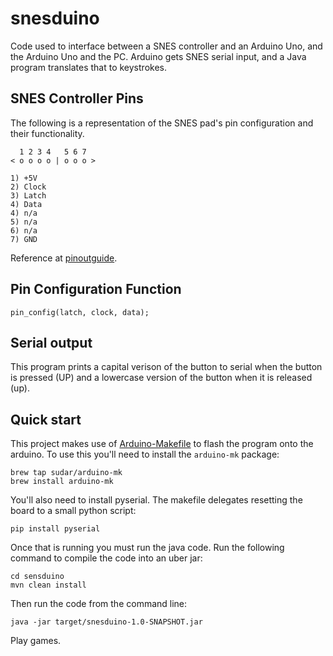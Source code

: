 # snesduino
Code used to interface between a SNES controller and an Arduino Uno, and the Arduino Uno and the PC.  Arduino gets SNES serial input, and a Java program translates that to keystrokes.

## SNES Controller Pins

The following is a representation of the SNES pad's pin configuration and their functionality.

```
  1 2 3 4   5 6 7
< o o o o | o o o >
    
1) +5V
2) Clock
3) Latch
4) Data
4) n/a
5) n/a
6) n/a
7) GND
```

Reference at [pinoutguide](https://pinoutguide.com/Game/snescontroller_pinout.shtml).

## Pin Configuration Function
    
```
pin_config(latch, clock, data);
```

## Serial output
    
This program prints a capital verison of the button to serial when the button is pressed (UP) and a lowercase version of the button when it is released (up).

## Quick start

This project makes use of [Arduino-Makefile](https://github.com/sudar/Arduino-Makefile) to flash the program onto the arduino.  To use this you'll need to install the `arduino-mk` package:

```
brew tap sudar/arduino-mk
brew install arduino-mk
```

You'll also need to install pyserial.  The makefile delegates resetting the board to a small python script:

```
pip install pyserial
```

Once that is running you must run the java code.  Run the following command to compile the code into an uber jar:

```
cd sensduino
mvn clean install
```

Then run the code from the command line:

```
java -jar target/snesduino-1.0-SNAPSHOT.jar
```

Play games.
